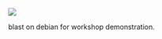 <img src="https://img.shields.io/badge/ImageInfo-_266.5_MB/6_Layers_-blue.svg?style=flat-square"/>

blast on debian for workshop demonstration.
